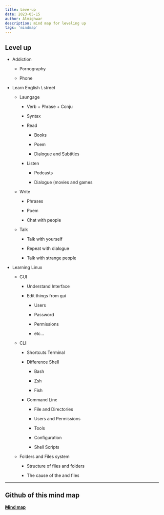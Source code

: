 ```yaml
---
title: Leve-up
date: 2023-05-15
author: Almighwar
description: mind map for leveling up  
tags: 'mindmap'
---
```


## Level up

  - Addiction

    - Pornography

    - Phone

  - Learn English \ street

    - Laungage

      - Verb + Phrase + Conju

      - Syntax

      - Read

        - Books

        - Poem

        - Dialogue and Subtitles

      - Listen

        - Podcasts

        - Dialogue (movies and games

    - Write

      - Phrases

      - Poem

      - Chat with people

    - Talk

      - Talk with yourself

      - Repeat with dialogue 

      - Talk with strange people

  - Learning Linux

    - GUI

      - Understand Interface

      - Edit things from gui

        - Users

        - Password

        - Permissions

        - etc...

    - CLI

      - Shortcuts Terminal

      - Difference Shell

        - Bash

        - Zsh

        - Fish

      - Command Line

        - File and Directories

        - Users and Permissions

        - Tools

        - Configuration

        - Shell Scripts

    - Folders and Files system

      - Structure of files and folders

      - The cause of the and files

---

## Github of this mind map

**[Mind map](https://github.com/almighwar/Mind-map-with-minder-app)**

